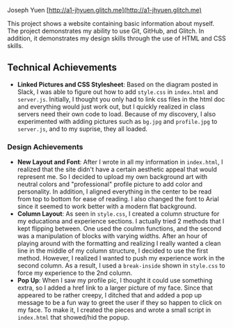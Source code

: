 Joseph Yuen
[http://a1-jhyuen.glitch.me](http://a1-jhyuen.glitch.me)

This project shows a website containing basic information about myself. The project demonstrates my ability to use Git, GitHub, and Glitch. In addition, it demonstrates my design skills through the use of HTML and CSS skills.

## Technical Achievements
- **Linked Pictures and CSS Stylesheet**: Based on the diagram posted in Slack, I was able to figure out how to add `style.css` in `index.html` and `server.js`. Initially, I thought you only had to link css files in the html doc and everything would just work out, but I quickly realized in class servers need their own code to load. Because of my discovery, I also experimented with adding pictures such as `bg.jpg` and `profile.jpg` to `server.js`, and to my suprise, they all loaded.

### Design Achievements
- **New Layout and Font**: After I wrote in all my information in `index.html`, I realized that the site didn't have a certain aesthetic appeal that would represent me. So I decided to upload my own background art with neutral colors and "professional" profile picture to add color and personality. In addition, I aligned everything in the center to be read from top to bottom for ease of reading. I also changed the font to Arial since it seemed to work better with a modern flat background.
- **Column Layout**: As seen in `style.css`, I created a column structure for my educationa and experience sections. I actually tried 2 methods that I kept flipping between. One used the coulmn functions, and the second was a manipulation of blocks with varying widths. After an hour of playing around with the formatting and realizing I really wanted a clean line in the middle of my column structure, I decided to use the first method. However, I realized I wanted to push my experience work in the second column. As a result, I used a `break-inside` shown in `style.css` to force my experience to the 2nd column. 
- **Pop Up**: When I saw my profile pic, I thought it could use something extra, so I added a href link to a larger picture of my face. Since that appeared to be rather creepy, I ditched that and added a pop up message to be a fun way to greet the user if they so happen to click on my face. To make it, I created the pieces and wrote a small script in `index.html` that showed/hid the popup.


